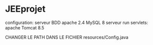 # JEEprojet

configuration: serveur BDD apache 2.4 MySQL 8
serveur run servlets: apache Tomcat 8.5

CHANGER LE PATH DANS LE FICHIER resources/Config.java

